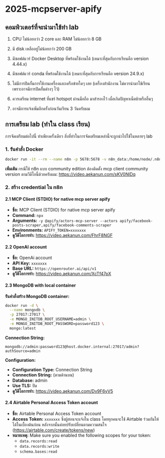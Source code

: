 # 2025-mcpserver-apify

## คอมพิวเตอร์ที่จะนำมาใช้ทำ lab

1. CPU ไม่น้อยกว่า 2 core และ RAM ไม่น้อยกว่า 8 GB

2. มี disk เหลืออยู่ไม่น้อยกว่า 200 GB

3. มีซอฟต์แวร์ Docker Desktop ที่พร้อมใช้งานได้ (เหมาะที่สุดกับการเรียนคือ version 4.44.x)

4. มีซอฟต์แวร์ conda ที่พร้อมใช้งานได้ (เหมาะที่สุดกับการเรียนคือ version 24.9.x)

5. ไม่มีการปิดกั้นการใช้งานเครื่องและเครือข่ายใดๆ เลย (เครื่องสำนักงาน ไม่ควรนำมาใช้เรียน เพราะอาจมีการปิดกั้นต่างๆ ไว้)

6. ควรเตรียม internet ที่แชร์ hotspot ผ่านมือถือ มาสำรองไว้ เผื่อเกิดปัญหาเน็ตช้าหรืออื่นๆ

7. อาจมีการแจ้งเพิ่มอีกครั้งก่อนวันเรียน 3 วันครับผม

## การเตรียม lab (ทำใน class เรียน)

การจัดเตรียมต่อไปนี้ ทำเพียงครั้งเดียว สิ่งที่ทำในการจัดเตรียมเหล่านี้จะถูกนำไปใช้ในหลายๆ lab

### 1. รันคำสั่ง Docker

```bash
docker run -it --rm --name n8n -p 5678:5678 -v n8n_data:/home/node/.n8n -e N8N_COMMUNITY_PACKAGES_ALLOW_TOOL_USAGE=true docker.n8n.io/n8nio/n8n:1.90.2
```

**เพิ่มเติม** กรณีใช้ n8n แบบ community edition ต้องติดตั้ง mcp client community version ตามวีดีโอนี้ด้วยครับผม: https://video.aekanun.com/sKV0NlDq

### 2. สร้าง credential ใน n8n

#### 2.1 MCP Client (STDIO) for native mcp server apify
- **ชื่อ:** MCP Client (STDIO) for native mcp server apify
- **Command:** `npx`
- **Arguments:** `-y @apify/actors-mcp-server --actors apify/facebook-posts-scraper,apify/facebook-comments-scraper`
- **Environments:** `APIFY_TOKEN=xxxxxxx`
- **ดูวีดีโอการทำ:** https://video.aekanun.com/FhrF8NGF

#### 2.2 OpenAI account
- **ชื่อ:** OpenAi account
- **API Key:** `xxxxxxx`
- **Base URL:** `https://openrouter.ai/api/v1`
- **ดูวีดีโอการทำ:** https://video.aekanun.com/XcTf47pX

#### 2.3 MongoDB with local container

**รันคำสั่งสร้าง MongoDB container:**

```bash
docker run -d \
  --name mongodb \
  -p 27017:27017 \
  -e MONGO_INITDB_ROOT_USERNAME=admin \
  -e MONGO_INITDB_ROOT_PASSWORD=password123 \
  mongo:latest
```

**Connection String:**
```
mongodb://admin:password123@host.docker.internal:27017/admin?authSource=admin
```

**Configuration:**
- **Configuration Type:** Connection String
- **Connection String:** (ตามด้านบน)
- **Database:** admin
- **Use TLS:** ปิด
- **ดูวีดีโอการทำ:** https://video.aekanun.com/Dv9F6yV5

#### 2.4 Airtable Personal Access Token account
- **ชื่อ:** Airtable Personal Access Token account
- **Access Token:** `xxxxxxx` ซึ่งผู้สอนจะแจ้งใน class โดยทุกคนจะใช้ Airtable ร่วมกันให้ได้ในเบื้องต้นก่อน หลังจากนั้นค่อยปรับเปลี่ยนตามความสนใจ (https://airtable.com/create/tokens/new)
- **หมายเหตุ:** Make sure you enabled the following scopes for your token:
  - `data.records:read`
  - `data.records:write`
  - `schema.bases:read`